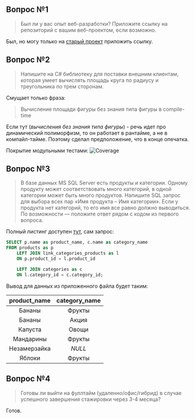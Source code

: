 ## Вопрос №1
> Был ли у вас опыт веб-разработки? Приложите ссылку на репозиторий с вашим веб-проектом, если возможно.

Был, но могу только на [старый проект](https://github.com/alexanderzot/DocumentClassifierTesting) приложить ссылку.

## Вопрос №2
> Напишите на C# библиотеку для поставки внешним клиентам, которая умеет вычислять площадь круга по радиусу и треугольника по трем сторонам.

Смущает только фраза:
> Вычисление площади фигуры без знания типа фигуры в compile-time

Если тут (*вычисления без знания типа фигуры*) - речь идет про динамический полиморфизм, то он работает в рантайме, а не в компайл-тайме.
Поэтому сделал предположение, что в конце опечатка.

Покрытие модульными тестами:
![Coverage](./images/coverage.png "Coverage")

## Вопрос №3
> В базе данных MS SQL Server есть продукты и категории. Одному продукту может соответствовать много категорий, в одной категории может быть много продуктов. Напишите SQL запрос для выбора всех пар «Имя продукта – Имя категории». Если у продукта нет категорий, то его имя все равно должно выводиться.
> По возможности — положите ответ рядом с кодом из первого вопроса.

Полный листинг доступен [тут](./query.sql), сам запрос:
```sql
SELECT p.name as product_name, c.name as category_name
FROM products as p
    LEFT JOIN link_categories_products as l
    ON p.product_id = l.product_id

    LEFT JOIN categories as c
    ON l.category_id = c.category_id;
```

Вывод для данных из приложенного файла будет таким:

| product_name | category_name |
|:------------:|:-------------:|
|    Бананы    |    Фрукты     |
|    Бананы    |     Акция     |
|   Капуста    |     Овощи     |
|  Мандарины   |    Фрукты     |
| Незамерзайка |    *NULL*     |
|    Яблоки    |    Фрукты     |

## Вопрос №4
> Готовы ли выйти на фуллтайм (удаленно/офис/гибрид) в случае успешного завершения стажировки через 3-4 месяца?
 
Готов.